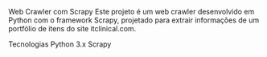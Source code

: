 Web Crawler com Scrapy
Este projeto é um web crawler desenvolvido em Python com o framework Scrapy, projetado para extrair informações de um portfólio de itens do site itclinical.com.

Tecnologias
Python 3.x
Scrapy